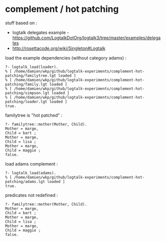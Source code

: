 # complement / hot patching

stuff based on :
 - logtalk delegates example - https://github.com/LogtalkDotOrg/logtalk3/tree/master/examples/delegates
 - http://rosettacode.org/wiki/Singleton#Logtalk

load the example dependencies (without category adams) :
	
	?- logtalk_load(loader).
	% [ /home/damien/wkp/github/logtalk-experiments/complement-hot-patching/familytree.lgt loaded ]
	% [ /home/damien/wkp/github/logtalk-experiments/complement-hot-patching/family.lgt loaded ]
	% [ /home/damien/wkp/github/logtalk-experiments/complement-hot-patching/simpson.lgt loaded ]
	% [ /home/damien/wkp/github/logtalk-experiments/complement-hot-patching/loader.lgt loaded ]
	true.

familytree is "hot patched"  :

	?- familytree::mother(Mother, Child).
	Mother = marge,
	Child = bart ;
	Mother = marge,
	Child = lisa ;
	Mother = marge,
	Child = maggie ;
	false.

load adams complement :

	?- logtalk_load(adams).
	% [ /home/damien/wkp/github/logtalk-experiments/complement-hot-patching/adams.lgt loaded ]
	true.

predicates not redefined :

	?- familytree::mother(Mother, Child).
	Mother = marge,
	Child = bart ;
	Mother = marge,
	Child = lisa ;
	Mother = marge,
	Child = maggie ;
	false.
